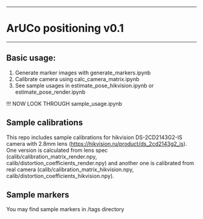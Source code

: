 *** 
# ArUCo positioning v0.1
***
## Basic usage:
1. Generate marker images with generate_markers.ipynb
2. Calibrate camera using calc_camera_matrix.ipynb
3. See sample usages in estimate_pose_hikvision.ipynb or estimate_pose_render.ipynb
 
!!! NOW LOOK THROUGH sample_usage.ipynb 

## Sample calibrations

This repo includes sample calibrations for hikvision DS-2CD2143G2-IS camera with 2.8mm lens (https://hikvision.ru/product/ds_2cd2143g2_is).  
One version is calculated from lens spec (calib/calibration_matrix_render.npy, calib/distortion_coefficients_render.npy) and another one is calibrated from real camera (calib/calibration_matrix_hikvision.npy, calib/distortion_coefficients_hikvision.npy).

## Sample markers

You may find sample markers in /tags directory


